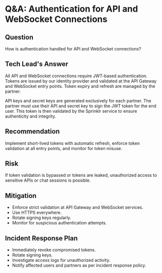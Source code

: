 # Q&A: Authentication for API and WebSocket Connections

## Question
How is authentication handled for API and WebSocket connections?

## Tech Lead's Answer
All API and WebSocket connections require JWT-based authentication. Tokens are issued by our identity provider and validated at the API Gateway and WebSocket entry points. Token expiry and refresh are managed by the partner.

API keys and secret keys are generated exclusively for each partner. The partner must use their API and secret key to sign the JWT token for the end user. This token is then validated by the Sprinklr service to ensure authenticity and integrity.

## Recommendation
Implement short-lived tokens with automatic refresh, enforce token validation at all entry points, and monitor for token misuse.

## Risk
If token validation is bypassed or tokens are leaked, unauthorized access to sensitive APIs or chat sessions is possible.

## Mitigation
- Enforce strict validation at API Gateway and WebSocket services.
- Use HTTPS everywhere.
- Rotate signing keys regularly.
- Monitor for suspicious authentication attempts.

## Incident Response Plan
- Immediately revoke compromised tokens.
- Rotate signing keys.
- Investigate access logs for unauthorized activity.
- Notify affected users and partners as per incident response policy.
